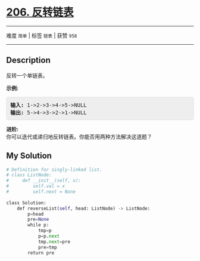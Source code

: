 # [206. 反转链表](https://leetcode-cn.com/problems/reverse-linked-list/)

---

难度 `简单` | 标签 `链表`  | 获赞 `958`

---

## Description

<style>
section pre{
    background-color: #eee;
    border: 1px solid #ddd;
    padding:10px;
    border-radius: 5px;
}
</style>
<section>
<p>反转一个单链表。</p>
<p><strong>示例:</strong></p>
<pre><strong>输入:</strong> 1-&gt;2-&gt;3-&gt;4-&gt;5-&gt;NULL
<strong>输出:</strong> 5-&gt;4-&gt;3-&gt;2-&gt;1-&gt;NULL</pre>
<p><strong>进阶:</strong><br>
你可以迭代或递归地反转链表。你能否用两种方法解决这道题？</p>
</section>

## My Solution

```python
# Definition for singly-linked list.
# class ListNode:
#     def __init__(self, x):
#         self.val = x
#         self.next = None
 
class Solution:
    def reverseList(self, head: ListNode) -> ListNode:
        p=head
        pre=None
        while p:
            tmp=p
            p=p.next
            tmp.next=pre
            pre=tmp
        return pre
```

